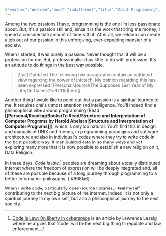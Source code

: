 ```yaml
---
{"weather":"unknown","mood":"indifferent","title":"About Programming","updated":"2024-09-03T23:46:42+06:00","tags":["passion","philosophy","programming"],"dg-publish":true,"dg-note-icon":"withered","created":"2018-10-04T07:41:24+06:00","dg-path":"Journal/About Programming.md","permalink":"/journal/about-programming/","dgPassFrontmatter":true,"noteIcon":"withered"}
---
```


Among the two passions I have, programming is the one I'm less passionate about. But, it's a passion still and, since it is the work that bring me money, I spend a considerable amount of time with it. After all, we seldom can create a job out of our passion in this unforgiving, ever-expecting monster of a society.

When I started, it was purely a passion. Never thought that it will be a profession for me. But, professionalism has little to do with profession. It's an attitude to do things in the best way possible.

> [!fail] Outdated
> The following two paragraphs contain an outdated view regarding the power of infotech. My opinion regarding this has been expressed [[Personal/Journal/The Supposed Last Year of My Life/On Career#^a97315\|here]].

Another thing I would like to point out that a passion is a spiritual journey to me. It requires one's utmost attention and intelligence. You'll indeed find a philosophical vibe around programming (Read **[[Personal/Reading/Books/To Read/Structure and Interpretation of Computer Programs by Harold Abelson\|Structure and Interpretation of Computer Programs]]**), which is only too natural. You'll find this in design and manuals of UNIX and friends, in programming paradigms and software architecture and also in individual's codes where they try to write code in the best possible way. It manipulated data in so many ways and yet exploring many more that it is now possible to establish a new religion on it, Data Religion.

In these days, *Code is law*,[^1] peoples are dreaming about a totally distributed internet where the freedom of expression will be deeply integrated and, all of these are possible because of a long journey through programming to a better Information philosophy.
{ #868fa6}


When I write code, particularly open-source libraries, I feel myself contributing to the next big picture of the internet. Indeed, it is not only a spiritual journey to my own self, but also a philosophical journey to the next society.

[^1]: [Code is Law: On liberty in cyberspace](https://harvardmagazine.com/2000/01/code-is-law-html) is an article by Lawrence Lessig where he argues that 'code' will be the next big thing to regulate and law enforcement.